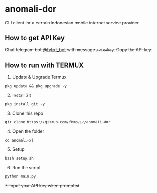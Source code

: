 # anomali-dor

CLI client for a certain Indonesian mobile internet service provider.

## How to get API Key
~~Chat telegram bot [@fykxt_bot](https://t.me/fykxt_bot) with message `/viewkey`. Copy the API key.~~

## How to run with TERMUX
1. Update & Upgrade Termux
```
pkg update && pkg upgrade -y
```
2. Install Git
```
pkg install git -y
```
3. Clone this repo
```
git clone https://github.com/fhms217/anomali-dor
```
4. Open the folder
```
cd anomali-xl
```
5. Setup
```
bash setup.sh
```
6. Run the script
```
python main.py
```
~~7. Input your API key when prompted~~
